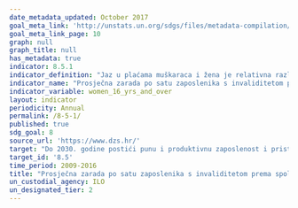 ```yaml
---
date_metadata_updated: October 2017
goal_meta_link: 'http://unstats.un.org/sdgs/files/metadata-compilation/Metadata-Goal-8.pdf'
goal_meta_link_page: 10
graph: null
graph_title: null
has_metadata: true
indicator: 8.5.1
indicator_definition: "Jaz u plaćama muškaraca i žena je relativna razlika prosječnih zarada po satu muškaraca i žena. Izračunava se kao razlika između bruto prosječne zarade po satu muškaraca i bruto prosječne zarade po satu žena izraženo kao postotak od bruto prosječne zarade po satu muškaraca. Zarada se odnosi na redovitu naknadu primljenu od poslodavaca, u novcu i naturi, a uključuje izravne plaće za obavljeni rad, naknadu plaće za vrijeme koje se nije radilo (npr. plaćeni godišnji odmor), kao i bonuse i nagrade koje se primaju redovito. Isključuje socijalne doprinose koje plaća poslodavac, dodatne isplate na teret poslodavca namijenjene socijalnoj sigurnosti zaposlenih, otpremnine za umirovljenje i otpremnine za trajni višak radnika."
indicator_name: "Prosječna zarada po satu zaposlenika s invaliditetom prema spolu, zanimanju i starosti"
indicator_variable: women_16_yrs_and_over
layout: indicator
periodicity: Annual
permalink: /8-5-1/
published: true
sdg_goal: 8
source_url: 'https://www.dzs.hr/'
target: "Do 2030. godine postići punu i produktivnu zaposlenost i pristojan rad za sve žene i muškarce, uključujući i mlade osobe i osobe s invaliditetom, te jednaku plaću za rad jednake vrijednosti."
target_id: '8.5'
time_period: 2009-2016
title: "Prosječna zarada po satu zaposlenika s invaliditetom prema spolu, zanimanju i starosti"
un_custodial_agency: ILO
un_designated_tier: 2
---
```

